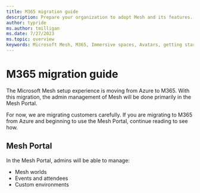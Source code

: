 ```yaml
---
title: M365 migration guide
description: Prepare your organization to adopt Mesh and its features. Organize a team to manage setup and distribution.
author: typride
ms.author: tmilligan
ms.date: 7/27/2023
ms.topic: overview
keywords: Microsoft Mesh, M365, Immersive spaces, Avatars, getting started, documentation, features
---
```


# M365 migration guide

The Microsoft Mesh setup experience is moving from Azure to M365. With this migration, the admin management of Mesh will be done primarily in the Mesh Portal.

For now, we are migrating customers carefully. If you are migrating to M365 from Azure and beginning to use the Mesh Portal, continue reading to see how.

## Mesh Portal

In the Mesh Portal, admins will be able to manage:

- Mesh worlds
- Events and attendees
- Custom environments

